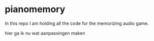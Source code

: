 # pianomemory

In this repo I am holding all the code for the memorizing audio game. 


hier ga ik nu wat aanpassingen maken